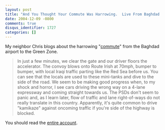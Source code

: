 ```yaml
---
layout: post
title: "And You Thought Your Commute Was Harrowing.  Live From Baghdad..."
date: 2004-12-09 -0800
comments: true
disqus_identifier: 1727
categories: []
---
```

My neighbor Chris blogs about the harrowing
"[commute](http://serjak.blogspot.com/2004/12/commute.html)" from the
Baghdad airport to the Green Zone.

> In just a few minutes, we clear the gate and our driver floors the
> accelerator. The convoy blows onto Route Irish at 70mph, bumper to
> bumper, with local Iraqi traffic parting like the Red Sea before us.
> You can see that the locals are used to these mini-tanks and dive to
> the side of the road. We seem to be making good progress when, to my
> shock and horror, I see cars driving the wrong way on a 4-lane
> expressway and coming straight towards us. The PSDs don't seem to
> panic and, as I learn later, flow of traffic and lane right-of-ways do
> not really translate in this country. Apparently, it's quite common to
> drive "kamikaze" against oncoming traffic if you're side of the
> highway is blocked.

You should read the [entire
account](http://serjak.blogspot.com/2004/12/commute.html).

